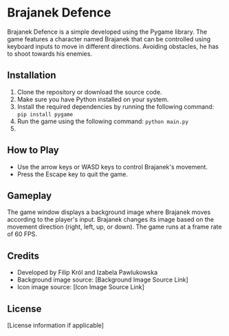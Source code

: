 # Brajanek Defence

Brajanek Defence is a simple developed using the Pygame library. The game features a character named Brajanek that can be controlled using keyboard inputs to move in different directions. Avoiding obstacles, he has to shoot towards his enemies.

## Installation

1. Clone the repository or download the source code.
2. Make sure you have Python installed on your system.
3. Install the required dependencies by running the following command:
```pip install pygame```
4. Run the game using the following command:
```python main.py```
5. 
## How to Play

- Use the arrow keys or WASD keys to control Brajanek's movement.
- Press the Escape key to quit the game.

## Gameplay

The game window displays a background image where Brajanek moves according to the player's input. Brajanek changes its image based on the movement direction (right, left, up, or down). The game runs at a frame rate of 60 FPS.

## Credits

- Developed by Filip Król and Izabela Pawlukowska
- Background image source: [Background Image Source Link]
- Icon image source: [Icon Image Source Link]

## License

[License information if applicable]
